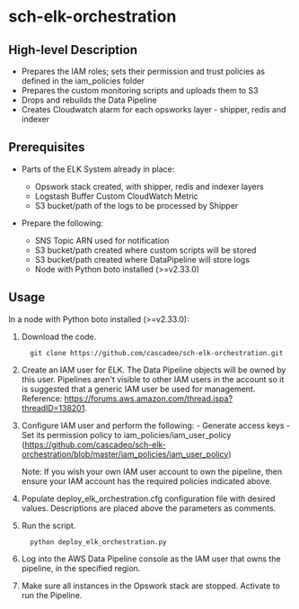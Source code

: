 sch-elk-orchestration
=====================

High-level Description
---------------------
 - Prepares the IAM roles; sets their permission and trust policies as defined in the iam_policies folder
 - Prepares the custom monitoring scripts and uploads them to S3
 - Drops and rebuilds the Data Pipeline
 - Creates Cloudwatch alarm for each opsworks layer - shipper, redis and indexer

Prerequisites
-------------
 - Parts of the ELK System already in place:
    - Opswork stack created, with shipper, redis and indexer layers
    - Logstash Buffer Custom CloudWatch Metric
    - S3 bucket/path of the logs to be processed by Shipper

 - Prepare the following:
    - SNS Topic ARN used for notification
    - S3 bucket/path created where custom scripts will be stored
    - S3 bucket/path created where DataPipeline will store logs
    - Node with Python boto installed (>=v2.33.0)

Usage
-----
In a node with Python boto installed (>=v2.33.0):

1. Download the code.

         git clone https://github.com/cascadeo/sch-elk-orchestration.git

2. Create an IAM user for ELK. The Data Pipeline objects will be owned by this user. Pipelines aren't visible to other IAM users in the account so it is suggested that a generic IAM user be used for management. Reference: https://forums.aws.amazon.com/thread.jspa?threadID=138201.

3. Configure IAM user and perform the following:
         - Generate access keys
         - Set its permission policy to iam_policies/iam_user_policy (https://github.com/cascadeo/sch-elk-orchestration/blob/master/iam_policies/iam_user_policy)

	Note: If you wish your own IAM user account to own the pipeline, then ensure your IAM account has the required policies indicated above.

4. Populate deploy_elk_orchestration.cfg configuration file with desired values. Descriptions are placed above the parameters as comments.

5. Run the script.

         python deploy_elk_orchestration.py

6. Log into the AWS Data Pipeline console as the IAM user that owns the pipeline, in the specified region.

7. Make sure all instances in the Opswork stack are stopped. Activate to run the Pipeline.

